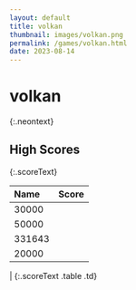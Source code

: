 ```yaml
---
layout: default
title: volkan
thumbnail: images/volkan.png
permalink: /games/volkan.html
date: 2023-08-14
---
```


# volkan 
{:.neontext}

## High Scores 
{:.scoreText}

| Name | Score | 
| :---- | ----: | 
| 30000 | 
| 50000 | 
| 331643 | 
| 20000 | 
| 
{:.scoreText .table .td}